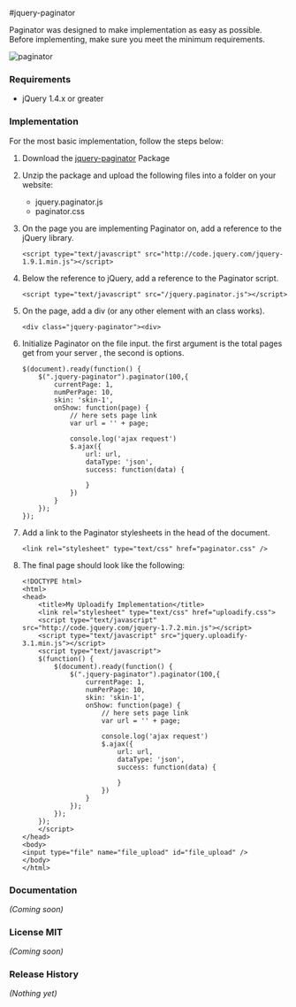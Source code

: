 #jquery-paginator

Paginator was designed to make implementation as easy as possible. Before implementing, make sure you meet the minimum requirements.


![paginator]()

### Requirements
- jQuery 1.4.x or greater

### Implementation

For the most basic implementation, follow the steps below:

1.	Download the [jquery-paginator](https://raw.github.com/amazingSurge/jquery-paginator) Package

2.	Unzip the package and upload the following files into a folder on your website:  

	-  jquery.paginator.js
	-  paginator.css 

3.	On the page you are implementing Paginator on, add a reference to the jQuery library.

		<script type="text/javascript" src="http://code.jquery.com/jquery-1.9.1.min.js"></script>

4.	Below the reference to jQuery, add a reference to the Paginator script.

		<script type="text/javascript" src="/jquery.paginator.js"></script>

5.	On the page, add a div (or any other element with an class works).

		<div class="jquery-paginator"><div>

6.	Initialize Paginator on the file input. the first argument is the total pages get from your server , the second is options. 
		
		$(document).ready(function() {
		    $(".jquery-paginator").paginator(100,{
		        currentPage: 1,
		        numPerPage: 10,
		        skin: 'skin-1',
		        onShow: function(page) {
		        	// here sets page link
		            var url = '' + page;
		            
		            console.log('ajax request')
		            $.ajax({
		                url: url,
		                dataType: 'json',
		                success: function(data) {

		                }
		            })
		        }
		    });                         
		});

7.	Add a link to the Paginator stylesheets in the head of the document.

		<link rel="stylesheet" type="text/css" href="paginator.css" />

8.	The final page should look like the following:

		<!DOCTYPE html>
		<html>
		<head>
		    <title>My Uploadify Implementation</title>
		    <link rel="stylesheet" type="text/css" href="uploadify.css">
		    <script type="text/javascript" src="http://code.jquery.com/jquery-1.7.2.min.js"></script>
		    <script type="text/javascript" src="jquery.uploadify-3.1.min.js"></script>
		    <script type="text/javascript">
		    $(function() {
		        $(document).ready(function() {
				    $(".jquery-paginator").paginator(100,{
				        currentPage: 1,
				        numPerPage: 10,
				        skin: 'skin-1',
				        onShow: function(page) {
				        	// here sets page link
				            var url = '' + page;
				            
				            console.log('ajax request')
				            $.ajax({
				                url: url,
				                dataType: 'json',
				                success: function(data) {

				                }
				            })
				        }
				    });                         
				});
		    });
		    </script>
		</head>
		<body>
		<input type="file" name="file_upload" id="file_upload" />
		</body>
		</html>


### Documentation
_(Coming soon)_

### License MIT
_(Coming soon)_

### Release History
_(Nothing yet)_
